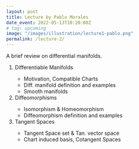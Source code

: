 ```yaml
---
layout: post
title: Lecture by Pablo Morales
date_event: 2022-05-13T10:20:00Z
# tag: upcoming
image: "/images/illustration/lecture1-pablo.png"
permalink: /lecture-2/
---
```



A brief review on differential manifolds.

<ol>
    <li>Differentiable Manifolds</li>
        <ul>
            <li>Motivation, Compatible Charts</li>
            <li>Diff. manifold definition and examples</li>
            <li>Smooth manifolds</li>
        </ul>
    <li>Diffeomorphisms</li>
        <ul>
            <li>Isomorphism & Homeomorphism</li>
            <li>Diffeomorphism definition and examples</li>
        </ul>
    <li>Tangent Spaces</li>
        <ul>
            <li>Tangent Space set & Tan. vector space</li>
            <li>Chart induced basis, Cotangent Spaces</li>
        </ul>
</ol>